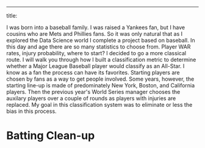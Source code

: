 ---
title:  

I was born into a baseball family.  I was raised a Yankees fan, but I have cousins who are Mets and Phillies fans.  So it was only natural that as I explored the Data Science world I complete a project based on baseball.  In this day and age there are so many statistics to choose from.  Player WAR rates, injury probability, where to start?  I decided to go a more classical route.  I will walk you through how I built a classification metric to determine whether a Major League Baseball player would classify as an All-Star.  I know as a fan the process can have its favorites.  Starting players are chosen by fans as a way to get people involved.  Some years, however, the starting line-up is made of predominately New York, Boston, and California players.  Then the previous year's World Series manager chooses the auxilary players over a couple of rounds as players with injuries are replaced.  My goal in this classification system was to eliminate or less the bias in this process.   

# Batting Clean-up

